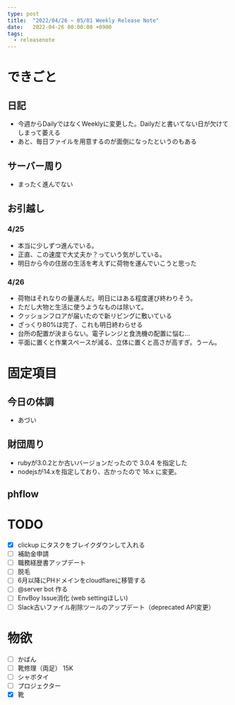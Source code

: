 ```yaml
---
type: post
title:  "2022/04/26 ~ 05/01 Weekly Release Note"
date:   2022-04-26 00:00:00 +0900
tags:
  - releasenote
---
```

# できごと

## 日記

* 今週からDailyではなくWeeklyに変更した。Dailyだと書いてない日が欠けてしまって萎える
* あと、毎日ファイルを用意するのが面倒になったというのもある

## サーバー周り

* まったく進んでない

## お引越し

### 4/25

* 本当に少しずつ進んでいる。
* 正直、この速度で大丈夫か？っていう気がしている。
* 明日から今の住居の生活を考えずに荷物を運んでいこうと思った

### 4/26

* 荷物はそれなりの量運んだ。明日にはある程度運び終わりそう。
* ただし大物と生活に使うようなものは除いて。
* クッションフロアが届いたので新リビングに敷いている
* ざっくり80%は完了、これも明日終わらせる
* 台所の配置が決まらない。電子レンジと食洗機の配置に悩む…
* 平面に置くと作業スペースが減る、立体に置くと高さが高すぎ。うーん。

# 固定項目

## 今日の体調

* あづい

## 財団周り

* rubyが3.0.2とか古いバージョンだったので 3.0.4 を指定した
* nodejsが14.xを指定しており、古かったので 16.x に変更。

## phflow

# TODO 

- [x] clickup にタスクをブレイクダウンして入れる
- [ ] 補助金申請
- [ ] 職務経歴書アップデート
- [ ] 脱毛
- [ ] 6月以降にPHドメインをcloudflareに移管する
- [ ] @server bot 作る
- [ ] EnvBoy Issue消化 (web settingほしい)
- [ ] Slack古いファイル削除ツールのアップデート（deprecated API変更）

# 物欲

- [ ] かばん
- [ ] 靴修理（両足） 15K
- [ ] シャボタイ
- [ ] プロジェクター
- [x] 靴

